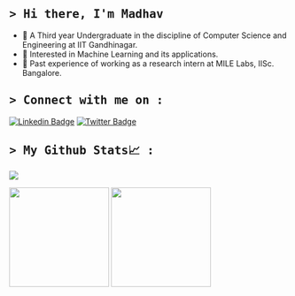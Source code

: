 ## <samp>&gt; Hi there, I'm Madhav

- 🚀 A Third year Undergraduate in the discipline of Computer Science and Engineering at IIT Gandhinagar.
- 👀 Interested in Machine Learning and its applications.
- 🌱 Past experience of working as a research intern at MILE Labs, IISc. Bangalore.

## <samp>&gt; Connect with me on :
[![Linkedin Badge](https://img.shields.io/badge/-LinkedIn-0e76a8?style=square&logo=Linkedin&logoColor=white)](https://www.linkedin.com/in/madhav-kanda/)
[![Twitter Badge](https://img.shields.io/badge/-Twitter-00acee?style=square&logo=Twitter&logoColor=white)](https://twitter.com/madhav_kanda_)

## <samp>&gt; My Github Stats📈 :

![](https://visitor-badge.glitch.me/badge?page_id=Madhav-Kanda)
<p>
  <img height="180em" src="https://github-readme-stats.vercel.app/api?username=Madhav-Kanda&show_icons=true&hide_border=true&&count_private=true&include_all_commits=true" />
  <img height="180em" src="https://github-readme-stats.vercel.app/api/top-langs/?username=Madhav-Kanda&exclude_repo=KNN-Image-Classification&show_icons=true&hide_border=true&layout=compact&langs_count=8"/>
</p>
